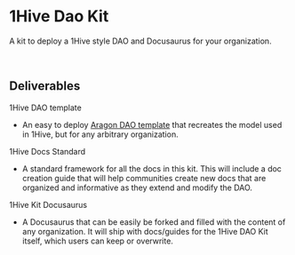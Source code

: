 # 1Hive Dao Kit
A kit to deploy a 1Hive style DAO and Docusaurus for your organization.

<br>

## Deliverables

1Hive DAO template
- An easy to deploy [Aragon DAO template](https://hack.aragon.org/docs/templates-intro) that recreates the model used in 1Hive, but for any arbitrary organization. 

1Hive Docs Standard
- A standard framework for all the docs in this kit. This will include a doc creation guide that will help communities create new docs that are organized and informative as they extend and modify the DAO.

1Hive Kit Docusaurus
- A Docusaurus that can be easily be forked and filled with the content of any organization. It will ship with docs/guides for the 1Hive DAO Kit itself, which users can keep or overwrite.

<br>
